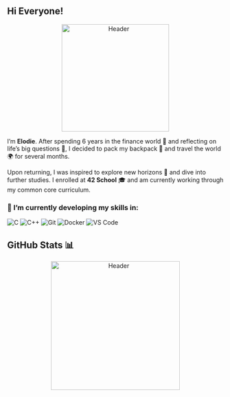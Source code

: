 ## Hi Everyone!
<p align="center">
  <img src="https://media0.giphy.com/media/v1.Y2lkPTc5MGI3NjExY2dsbGNzbWUzbXB1anV2bjFnM2gwNmgwbHUxbmxwdDZwdHZ1MTRjNSZlcD12MV9pbnRlcm5hbF9naWZfYnlfaWQmY3Q9cw/10IEUy0f5V3WLu/giphy.webp" alt="Header" width="250"/>
</p>

I’m **Elodie**. After spending 6 years in the finance world 💼 and reflecting on life’s big questions 🌌, I decided to pack my backpack 🎒 and travel the world 🌍 for several months. 

Upon returning, I was inspired to explore new horizons 🚀 and dive into further studies. I enrolled at **42 School** 🎓 and am currently working through my common core curriculum.

### 🌱 I’m currently developing my skills in:

![C](https://img.shields.io/badge/C-A8B9CC?style=for-the-badge&logo=c&logoColor=white)
![C++](https://img.shields.io/badge/C++-00599C?style=for-the-badge&logo=c%2B%2B&logoColor=white)
![Git](https://img.shields.io/badge/Git-F05032?style=for-the-badge&logo=git&logoColor=white)
![Docker](https://img.shields.io/badge/Docker-2496ED?style=for-the-badge&logo=docker&logoColor=white)
![VS Code](https://img.shields.io/badge/VS%20Code-007ACC?style=for-the-badge&logo=visual-studio-code&logoColor=white)

## GitHub Stats 📊

<p align="center">
  <img src="https://github-readme-stats.vercel.app/api/top-langs/?username=eyzou&layout=compact&theme=radical" alt="Header" width="300"/>
</p>


